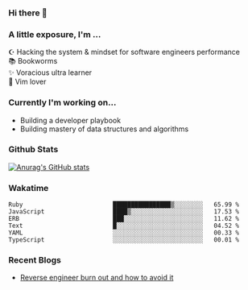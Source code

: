### Hi there 👋
### A little exposure, I'm ...

☪ Hacking the system & mindset for software engineers performance <br/>
📚 Bookworms <br/>
✨ Voracious ultra learner <br/>
🎠 Vim lover <br/>

<!--
**bitethecode/bitethecode** is a ✨ _special_ ✨ repository because its `README.md` (this file) appears on your GitHub profile.

Here are some ideas to get you started:

- 🔭 I’m currently working on ...
- 🌱 I’m currently learning ...
- 👯 I’m looking to collaborate on ...
- 🤔 I’m looking for help with ...
- 💬 Ask me about ...
- 📫 How to reach me: ...
- 😄 Pronouns: ...
- ⚡ Fun fact: ...
-->

### Currently I'm working on... 
- Building a developer playbook
- Building mastery of data structures and algorithms

### Github Stats
[![Anurag's GitHub stats](https://github-readme-stats.vercel.app/api?username=bitethecode&count_private=true&showing_icons=true)](https://github.com/anuraghazra/github-readme-stats)

### Wakatime
<!--START_SECTION:waka-->

```text
Ruby                         ████████████████▒░░░░░░░░   65.99 %
JavaScript                   ████▒░░░░░░░░░░░░░░░░░░░░   17.53 %
ERB                          ███░░░░░░░░░░░░░░░░░░░░░░   11.62 %
Text                         █░░░░░░░░░░░░░░░░░░░░░░░░   04.52 %
YAML                         ░░░░░░░░░░░░░░░░░░░░░░░░░   00.33 %
TypeScript                   ░░░░░░░░░░░░░░░░░░░░░░░░░   00.01 %
```

<!--END_SECTION:waka-->

### Recent Blogs
- [Reverse engineer burn out and how to avoid it](https://bitethecode.org/#/articles/reverse-engineer-burnout-and-how-to-avoid-it)
